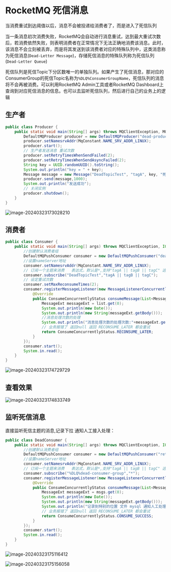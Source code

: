 # RocketMQ 死信消息

当消费重试到达阈值以后，消息不会被投递给消费者了，而是进入了死信队列

当一条消息初次消费失败，RocketMQ会自动进行消息重试，达到最大重试次数后，若消费依然失败，则表明消费者在正常情况下无法正确地消费该消息。此时，该消息不会立刻被丢弃，而是将其发送到该消费者对应的特殊队列中，这类消息称为死信消息(`Dead-Letter Message`)，存储死信消息的特殊队列称为死信队列 (`Dead-Letter Queue`)

死信队列是死信Topic下分区数唯一的单独队列。如果产生了死信消息，那对应的ConsumerGroup的死信Topic名称为`%DLQ%ConsumerGroupName`，死信队列的消息将不会再被消费。可以利用RocketMQ Admin工具或者RocketMQ Dashboard上查询到对应死信消息的信息。也可以去监听死信队列，然后进行自己的业务上的逻辑

## 生产者

```java
public class Producer {
    public static void main(String[] args) throws MQClientException, MQBrokerException, RemotingException, InterruptedException, IOException {
        DefaultMQProducer producer = new DefaultMQProducer("dead-producer-group");
        producer.setNamesrvAddr(MqConstant.NAME_SRV_ADDR_LINUX);
        producer.start();
        // 生产者发送消息 重试次数
        producer.setRetryTimesWhenSendFailed(2);
        producer.setRetryTimesWhenSendAsyncFailed(2);
        String key = UUID.randomUUID().toString();
        System.out.println("key = " + key);
        Message message = new Message("DeadTopicTest", "tagA", key, "死信队列".getBytes());
        producer.send(message,1000);
        System.out.println("发送成功");
        // 关闭实例
        producer.shutdown();
    }
}
```

![image-20240323173028210](https://cdn.jsdelivr.net/gh/letengzz/tc2/img202403231730669.png)

## 消费者

```java
public class Consumer {
    public static void main(String[] args) throws MQClientException, IOException {
        //创建默认消费者组
        DefaultMQPushConsumer consumer = new DefaultMQPushConsumer("dead-consumer-group");
        //设置nameServer地址
        consumer.setNamesrvAddr(MqConstant.NAME_SRV_ADDR_LINUX);
        // 订阅一个主题来消费   表达式，默认是*,支持"tagA || tagB || tagC" 这样或者的写法 只要是符合任何一个标签都可以消费
        consumer.subscribe("DeadTopicTest","tagA || tagB || tagC");
        // 设定重试次数
        consumer.setMaxReconsumeTimes(2);
        consumer.registerMessageListener(new MessageListenerConcurrently() {
            @Override
            public ConsumeConcurrentlyStatus consumeMessage(List<MessageExt> list, ConsumeConcurrentlyContext consumeConcurrentlyContext) {
                MessageExt messageExt = list.get(0);
                System.out.println(new Date());
                System.out.println(new String(messageExt.getBody()));
                //消息处理次数的处理
                System.out.println("消息处理次数的处理次数:"+messageExt.getReconsumeTimes());
                // 业务报错了 返回null 返回 RECONSUME_LATER 都会重试
                return ConsumeConcurrentlyStatus.RECONSUME_LATER;
            }
        });
        consumer.start();
        System.in.read();
    }
}
```

![image-20240323174729729](https://cdn.jsdelivr.net/gh/letengzz/tc2/img202403231747802.png)

## 查看效果

![image-20240323174833749](https://cdn.jsdelivr.net/gh/letengzz/tc2/img202403231748311.png)

## 监听死信消息

直接监听死信主题的消息,记录下拉 通知人工接入处理：

```java
public class DeadConsumer {
    public static void main(String[] args) throws MQClientException, IOException {
        //创建默认消费者组
        DefaultMQPushConsumer consumer = new DefaultMQPushConsumer("retry-dead-consumer-group");
        //设置nameServer地址
        consumer.setNamesrvAddr(MqConstant.NAME_SRV_ADDR_LINUX);
        // 订阅一个主题来消费   表达式，默认是*,支持"tagA || tagB || tagC" 这样或者的写法 只要是符合任何一个标签都可以消费
        consumer.subscribe("%DLQ%dead-consumer-group","*");
        consumer.registerMessageListener(new MessageListenerConcurrently() {
            @Override
            public ConsumeConcurrentlyStatus consumeMessage(List<MessageExt> msgs, ConsumeConcurrentlyContext context) {
                MessageExt messageExt = msgs.get(0);
                System.out.println(new Date());
                System.out.println(new String(messageExt.getBody()));
                System.out.println("记录到特别的位置 文件 mysql 通知人工处理");
                // 业务报错了 返回null 返回 RECONSUME_LATER 都会重试
                return ConsumeConcurrentlyStatus.CONSUME_SUCCESS;
            }
        });
        consumer.start();
        System.in.read();
    }
}
```

![image-20240323175116412](https://cdn.jsdelivr.net/gh/letengzz/tc2/img202403231751840.png)

![image-20240323175156058](https://cdn.jsdelivr.net/gh/letengzz/tc2/img202403231751595.png)